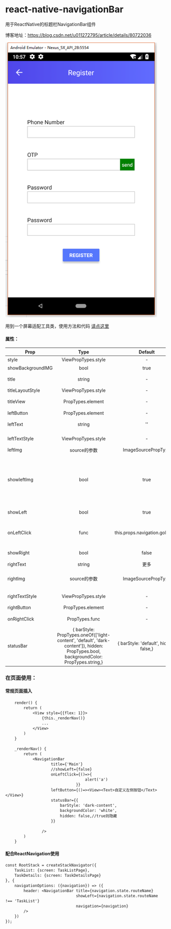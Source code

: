 # react-native-navigationBar
用于ReactNative的标题栏NavigationBar组件 <br/>

博客地址：https://blog.csdn.net/u011272795/article/details/80722036

![](1.png)

用到一个屏幕适配工具类，使用方法和代码 [请点这里](https://blog.csdn.net/u011272795/article/details/73824558)

#### 属性：
| Prop | Type | Default | Description
| ---------- | :-----------:         |:---------------:| -----------|
| style      | ViewPropTypes.style | -               |标题栏的样式 |
| showBackgroundIMG      | bool | true               |背景为一个图片 |
| title      | string              | -               |标题使用的字符串 |
| titleLayoutStyle  | ViewPropTypes.style   | -               |标题文字的样式
| titleView  | PropTypes.element   | -               |替换标题文字的组件
| leftButton  | PropTypes.element   | -              |自定义左侧按钮
| leftText  | string   | ''               |左侧返回按钮的文字
| leftTextStyle  | ViewPropTypes.style   | -               |替换标题文字的组件
| leftImg  |  source的参数  | ImageSourcePropType             | 左侧图片的地址
| showleftImg  | bool   | true             |是否显示标题的后退按钮，本组件使用的是react-native-vector-icons中的图标，可自行替换成其他Image
| showLeft  | bool   | true             | 是否显示返回按钮
| onLeftClick  | func   | this.props.navigation.goBack()            | 左侧按钮的点击事件(默认为ReactNavigation的goback)
| showRight  | bool   | false             | 是否显示右侧按钮
| rightText  | string   |    更多           | 右侧按钮的文字
| rightImg  |  source的参数  | ImageSourcePropType             | 右侧图片的地址，默认不传则不显示
| rightTextStyle  | ViewPropTypes.style    | -             | 是否显示返回按钮
| rightButton  | PropTypes.element   | -             | 自定义右侧按钮
| onRightClick  | PropTypes.func   | -             | 右侧按钮的点击事件
| statusBar  | {  barStyle: PropTypes.oneOf(['light-content', 'default', 'dark-content']),  hidden: PropTypes.bool,  backgroundColor: PropTypes.string,}   | { barStyle: 'default', hidden: false,}             | 自定义状态栏


### 在页面使用：
#### 常规页面插入
```
    render() {
        return (
            <View style={{flex: 1}}>
                {this._renderNav()}
                ...
            </View>
        )
    }

    _renderNav() {
        return (
            <NavigationBar
                    title={'Main'}
                    //showLeft={false}
                    onLeftClick={()=>{
                                   alert('a')
                               }}
                    leftButton={()=><View><Text>自定义左侧按钮</Text></View>}
                    statusBar={{
                        barStyle: 'dark-content',
                        backgroundColor: 'white',
                        hidden: false,//true则隐藏
                    }}
                   
                />
        )
    }
```
#### 配合ReactNavigation使用
```
const RootStack = createStackNavigator({
    TaskList: {screen: TaskListPage},
    TaskDetails: {screen: TaskDetailsPage}
}, {
    navigationOptions: ({navigation}) => ({
        header: <NavigationBar title={navigation.state.routeName}
                               showLeft={navigation.state.routeName !== 'TaskList'}
                               navigation={navigation}
        />
    })
});
```


